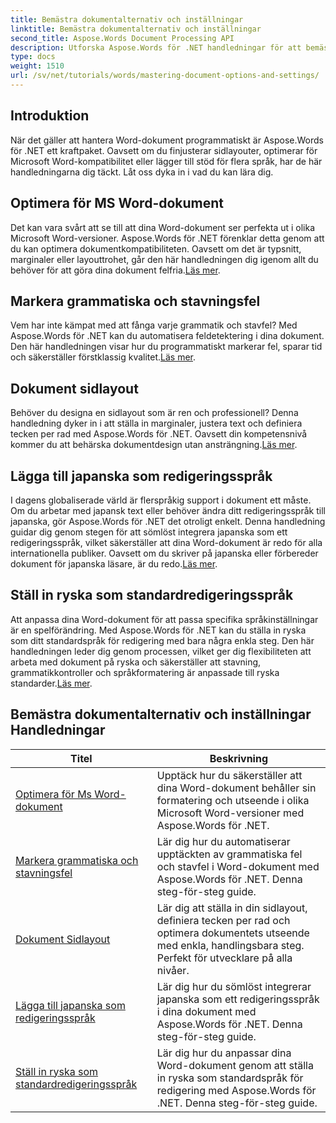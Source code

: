 ```yaml
---
title: Bemästra dokumentalternativ och inställningar
linktitle: Bemästra dokumentalternativ och inställningar
second_title: Aspose.Words Document Processing API
description: Utforska Aspose.Words för .NET handledningar för att bemästra dokumentalternativ och inställningar. Lär dig att optimera för Word, grammatikkontroller, sidlayouter och redigeringsspråk.
type: docs
weight: 1510
url: /sv/net/tutorials/words/mastering-document-options-and-settings/
---
```

## Introduktion

När det gäller att hantera Word-dokument programmatiskt är Aspose.Words för .NET ett kraftpaket. Oavsett om du finjusterar sidlayouter, optimerar för Microsoft Word-kompatibilitet eller lägger till stöd för flera språk, har de här handledningarna dig täckt. Låt oss dyka in i vad du kan lära dig.

## Optimera för MS Word-dokument
 Det kan vara svårt att se till att dina Word-dokument ser perfekta ut i olika Microsoft Word-versioner. Aspose.Words för .NET förenklar detta genom att du kan optimera dokumentkompatibiliteten. Oavsett om det är typsnitt, marginaler eller layouttrohet, går den här handledningen dig igenom allt du behöver för att göra dina dokument felfria.[Läs mer](./optimize-for-ms-word-document/).

## Markera grammatiska och stavningsfel
 Vem har inte kämpat med att fånga varje grammatik och stavfel? Med Aspose.Words för .NET kan du automatisera feldetektering i dina dokument. Den här handledningen visar hur du programmatiskt markerar fel, sparar tid och säkerställer förstklassig kvalitet.[Läs mer](./highlight-grammatical-and-spelling-errors/).

## Dokument sidlayout
Behöver du designa en sidlayout som är ren och professionell? Denna handledning dyker in i att ställa in marginaler, justera text och definiera tecken per rad med Aspose.Words för .NET. Oavsett din kompetensnivå kommer du att behärska dokumentdesign utan ansträngning.[Läs mer](./document-page-layout/).

## Lägga till japanska som redigeringsspråk
 I dagens globaliserade värld är flerspråkig support i dokument ett måste. Om du arbetar med japansk text eller behöver ändra ditt redigeringsspråk till japanska, gör Aspose.Words för .NET det otroligt enkelt. Denna handledning guidar dig genom stegen för att sömlöst integrera japanska som ett redigeringsspråk, vilket säkerställer att dina Word-dokument är redo för alla internationella publiker. Oavsett om du skriver på japanska eller förbereder dokument för japanska läsare, är du redo.[Läs mer](./adding-japanese-as-editing-languages/).

## Ställ in ryska som standardredigeringsspråk
Att anpassa dina Word-dokument för att passa specifika språkinställningar är en spelförändring. Med Aspose.Words för .NET kan du ställa in ryska som ditt standardspråk för redigering med bara några enkla steg. Den här handledningen leder dig genom processen, vilket ger dig flexibiliteten att arbeta med dokument på ryska och säkerställer att stavning, grammatikkontroller och språkformatering är anpassade till ryska standarder.[Läs mer](./set-russian-as-default-edit-language/).


 ## Bemästra dokumentalternativ och inställningar Handledningar
| Titel | Beskrivning |
| --- | --- |
| [Optimera för Ms Word-dokument](./optimize-for-ms-word-document/) | Upptäck hur du säkerställer att dina Word-dokument behåller sin formatering och utseende i olika Microsoft Word-versioner med Aspose.Words för .NET. |
| [Markera grammatiska och stavningsfel](./highlight-grammatical-and-spelling-errors/) | Lär dig hur du automatiserar upptäckten av grammatiska fel och stavfel i Word-dokument med Aspose.Words för .NET. Denna steg-för-steg guide. |
| [Dokument Sidlayout](./document-page-layout/) | Lär dig att ställa in din sidlayout, definiera tecken per rad och optimera dokumentets utseende med enkla, handlingsbara steg. Perfekt för utvecklare på alla nivåer. |
| [Lägga till japanska som redigeringsspråk](./adding-japanese-as-editing-languages/) | Lär dig hur du sömlöst integrerar japanska som ett redigeringsspråk i dina dokument med Aspose.Words för .NET. Denna steg-för-steg guide. |
| [Ställ in ryska som standardredigeringsspråk](./set-russian-as-default-edit-language/) | Lär dig hur du anpassar dina Word-dokument genom att ställa in ryska som standardspråk för redigering med Aspose.Words för .NET. Denna steg-för-steg guide. |
